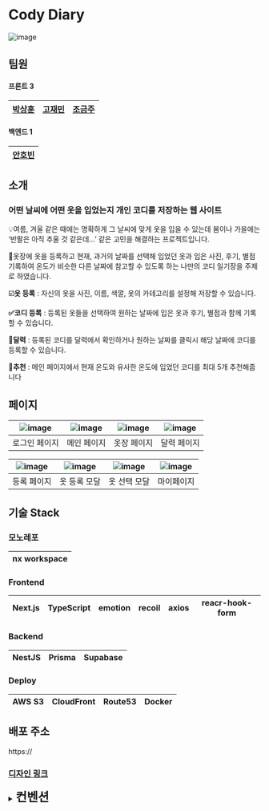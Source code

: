 
# Cody Diary
![image](https://user-images.githubusercontent.com/76721795/220651686-814974e6-e0d0-4b9d-a5b6-2dbd8b35e4b5.png)


## 팀원

#### 프론트 3
|[박상훈](https://github.com/bigyou98)|[고재민](https://github.com/KoJaem)|[조금주](https://github.com/JoGeumJu)|
|--|--|--|
#### 백엔드 1
|[안호빈](https://github.com/pdom0327)|
|--|

## 소개

### 어떤 날씨에 어떤 옷을 입었는지 개인 코디를 저장하는 웹 사이트
💡여름, 겨울 같은 때에는 명확하게 그 날씨에 맞게 옷을 입을 수 있는데 봄이나 가을에는 ‘반팔은 아직 추울 것 같은데…’ 같은 고민을 해결하는 프로젝트입니다.

🔖옷장에 옷을 등록하고 현재, 과거의 날짜를 선택해 입었던 옷과 입은 사진, 후기, 별점 기록하여 온도가 비슷한 다른 날짜에 참고할 수 있도록 하는 나만의 코디 일기장을 주제로 하였습니다.

☑️**옷 등록** : 자신의 옷을 사진, 이름, 색깔, 옷의 카테고리를 설정해 저장할 수 있습니다.

**✅코디 등록** : 등록된 옷들을 선택하여 원하는 날짜에 입은 옷과 후기, 별점과 함께 기록할 수 있습니다.

**📅달력** : 등록된 코디를 달력에서 확인하거나 원하는 날짜를 클릭시 해당 날짜에 코디를 등록할 수 있습니다.

🧷**추천** : 메인 페이지에서 현재 온도와 유사한 온도에 입었던 코디를 최대 5개 추천해줍니다

## 페이지
|![image](https://user-images.githubusercontent.com/76721795/220651686-814974e6-e0d0-4b9d-a5b6-2dbd8b35e4b5.png)|![image](https://user-images.githubusercontent.com/76721795/221109591-abf99a5b-4087-4c4a-bf23-3c032cf068e0.png)|![image](https://user-images.githubusercontent.com/76721795/221109688-eb45fb2a-7eec-421a-9ef1-8a64a7e9fb86.png)|![image](https://user-images.githubusercontent.com/76721795/220667393-475061ba-2278-4124-a708-33ba853c77e2.png)|
|--|--|--|--|
|로그인 페이지| 메인 페이지|옷장 페이지|달력 페이지|



![image](https://user-images.githubusercontent.com/76721795/221112245-22e4bea3-221e-4775-ac58-76a40be34c76.png)|![image](https://user-images.githubusercontent.com/76721795/220668557-cc0cd731-e388-4101-ad4b-75425e68296f.png)| ![image](https://user-images.githubusercontent.com/76721795/221109634-8805dbc9-6288-4d0c-8267-5a81df669684.png)|![image](https://user-images.githubusercontent.com/76721795/220667075-b96203e9-b48c-40be-8fbf-01b511a52b5c.png)|
|--|--|--|--|
|등록 페이지|옷 등록 모달|옷 선택 모달|마이페이지|




## 기술 Stack

### 모노레포
|nx workspace|
|--|

### Frontend

|Next.js|TypeScript|emotion|recoil|axios|reacr-hook-form|
|--|--| --|--|--|--|


### Backend
|NestJS|Prisma|Supabase|
|--|--|--|

### Deploy
|AWS S3| CloudFront | Route53| Docker |
|--|--|--|--|



## 배포 주소
https://

### [디자인 링크](https://www.figma.com/file/vHHDUX67632FUGP1KHXone/%EB%82%A0%EC%94%A8%EB%B3%84-%EC%98%B7%EC%B0%A8%EB%A6%BC?node-id=2:4&t=BQDGcnMIj2J0r7TV-1)

<details>

<summary><span  style='font-size : 24px;font-weight:bold'>컨벤션</span></summary>

<div  markdown="1">

  

<h4>코드 작성 컨벤션</h4>

<li>camelCase 사용하기</li>

<li>텍스트를 작성할 때는 TypoGraphy 컴포넌트를 사용합니다.</li>

<li>텍스트 사이즈, 폰트 일관화를 위해서

항상 page컴포넌트에서는 최상단에 LayoutContainer를 선언해주세요</li>

  

<h4>커밋 컨벤션</h4>

  

```jsx
[#118] Feat
상세페이지에 무한스크롤 추가
```

  

- Feat : 새로운 기능 추가

- Update : 코드 수정

- Remove : 코드 삭제

- Fix : 버그 수정

- Docs : 문서 수정

- Style : 코드 포맷팅, 세미콜론 누락, 코드 변경이 없는 경우

- Refactor : 코드 리펙토링

- Test : 테스트 코드, 리펙토링 테스트 코드 추가

</div>

</details>
